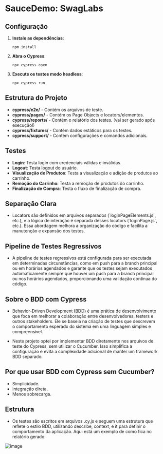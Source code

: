 # SauceDemo: SwagLabs

## Configuração

1. **Instale as dependências**:
   ```console
   npm install
   ```

2. **Abra o Cypress**:
   ```console
   npx cypress open
   ```

3. **Execute os testes modo headless**:
   ```console
   npx cypress run
   ```

## Estrutura do Projeto

- **cypress/e2e/** - Contém os arquivos de teste.
- **cypress/pages/** - Contém os Page Objects e locators/elementos.
- **cypress/reports/** - Contém o relatório dos testes. (vai ser gerado após execução!)
- **cypress/fixtures/** - Contém dados estáticos para os testes.
- **cypress/support/** - Contém configurações e comandos adicionais.

## Testes

- **Login**: Testa login com credenciais válidas e inválidas.
- **Logout**: Testa logout do usuário.
- **Visualização de Produtos**: Testa a visualização e adição de produtos ao carrinho.
- **Remoção do Carrinho**: Testa a remoção de produtos do carrinho.
- **Finalização de Compra**: Testa o fluxo de finalização de compra.

## Separação Clara
   - Locators são definidos em arquivos separados (\`loginPageElements.js\`, etc.), e a lógica de interação é separada desses locators (\`loginPage.js\`, etc.). Essa abordagem melhora a organização do código e facilita a manutenção e expansão dos testes.

## Pipeline de Testes Regressivos
   - A pipeline de testes regressivos está configurada para ser executada em determinadas circunstâncias, como em push para a branch principal ou em horários agendados e garante que os testes sejam executados automaticamente sempre que houver um push para a branch principal ou nos horários agendados, proporcionando uma validação contínua do código.

## Sobre o BDD com Cypress

- Behavior-Driven Development (BDD) é uma prática de desenvolvimento que foca em melhorar a colaboração entre desenvolvedores, testers e outros stakeholders. Ele se baseia na criação de testes que descrevem o comportamento esperado do sistema em uma linguagem simples e compreensível.

- Neste projeto optei por implementar BDD diretamente nos arquivos de teste do Cypress, sem utilizar o Cucumber. Isso simplifica a configuração e evita a complexidade adicional de manter um framework BDD separado.

## Por que usar BDD com Cypress sem Cucumber?

   - Simplicidade.
   - Integração direta.
   - Menos sobrecarga.

## Estrutura

- Os testes são escritos em arquivos .cy.js e seguem uma estrutura que reflete o estilo BDD, utilizando describe, context, e it para definir o comportamento da aplicação. Aqui está um exemplo de como fica no relatório gerado:

![image](https://github.com/user-attachments/assets/28507819-c936-4a07-84e7-ad6db3800ce7)

